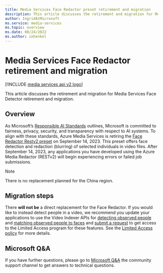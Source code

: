 ```yaml
---
title: Media Services Face Redactor preset retirement and migration
description: This article discusses the retirement and migration for Media Services Face Redactor retirement and migration.
author: IngridAtMicrosoft
ms.service: media-services
ms.topic: overview
ms.date: 08/24/2022
ms.author: inhenkel
---
```


# Media Services Face Redactor retirement and migration

[!INCLUDE [media services api v2 logo](./includes/v2-hr.md)]

This article discusses the retirement and migration for Media Services Face Detector retirement and migration.

## Overview

As Microsoft’s [Responsible AI Standards](https://blogs.microsoft.com/on-the-issues/2022/06/21/microsofts-framework-for-building-ai-systems-responsibly/) outlines, Microsoft is committed to fairness, privacy, security, and
transparency with respect to AI systems. To align with these standards, Azure Media Services is retiring the [Face Redactor Restv2 preset](media-services-redactor-walkthrough.md) on September 14, 2023. This preset offers face detection and redaction (blurring) of selected individuals in video files. After September 14, 2023, any applications you have developed using the Azure Media Redactor (RESTv2) will begin experiencing errors or failed job submissions.

> [!NOTE]
> There is no replacement planned for the China region.

## Migration steps

There **will not be** a direct replacement for the Face Redactor. If you would like to instead detect people in a video, we recommend you update your
applications to use the Video Indexer APIs for [detecting observed people](/azure/azure-video-indexer/observed-people-tracing) and [matching observed people to faces](/azure/azure-video-indexer/matched-person) and [submit a request](https://aka.ms/facerecognition) to get access to the
Limited Access program for these features. See the [Limited Access policy](https://aka.ms/AAh91ff) for more details.

## Microsoft Q&A

If you have further questions, please go to [Microsoft Q&A](https://aka.ms/azureqa) the community support channel to get answers to technical questions.
